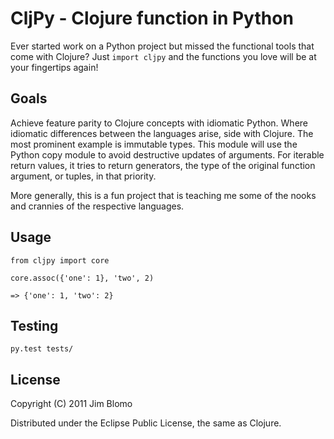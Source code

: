# CljPy - Clojure function in Python

Ever started work on a Python project but missed the functional tools that come
with Clojure?  Just `import cljpy` and the functions you love will be at your
fingertips again!

## Goals

Achieve feature parity to Clojure concepts with idiomatic Python.  Where
idiomatic differences between the languages arise, side with Clojure.  The most
prominent example is immutable types.  This module will use the Python copy
module to avoid destructive updates of arguments.  For iterable return values,
it tries to return generators, the type of the original function argument, or
tuples, in that priority.

More generally, this is a fun project that is teaching me some of the nooks and
crannies of the respective languages.

## Usage

    from cljpy import core
    
    core.assoc({'one': 1}, 'two', 2)
    
    => {'one': 1, 'two': 2}

## Testing

    py.test tests/

## License

Copyright (C) 2011 Jim Blomo

Distributed under the Eclipse Public License, the same as Clojure.

